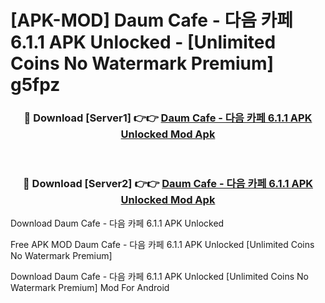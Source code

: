 # [APK-MOD] Daum Cafe - 다음 카페 6.1.1 APK Unlocked - [Unlimited Coins No Watermark Premium] g5fpz



<div align="center">
<h3>🔴 Download [Server1] 👉👉 <a href="https://momento.my/?title=Daum_Cafe_-_다음_카페_6.1.1_APK_Unlocked">Daum Cafe - 다음 카페 6.1.1 APK Unlocked Mod Apk</a></h3><br>

<h3>🔴 Download [Server2] 👉👉 <a href="https://momento.my/?title=Daum_Cafe_-_다음_카페_6.1.1_APK_Unlocked">Daum Cafe - 다음 카페 6.1.1 APK Unlocked Mod Apk</a></h3>
</div>



Download Daum Cafe - 다음 카페 6.1.1 APK Unlocked 

Free APK MOD Daum Cafe - 다음 카페 6.1.1 APK Unlocked [Unlimited Coins No Watermark Premium]

Download Daum Cafe - 다음 카페 6.1.1 APK Unlocked [Unlimited Coins No Watermark Premium] Mod For Android

